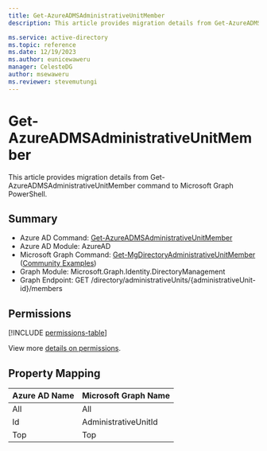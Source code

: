 ```yaml
---
title: Get-AzureADMSAdministrativeUnitMember
description: This article provides migration details from Get-AzureADMSAdministrativeUnitMember command to Microsoft Graph PowerShell.

ms.service: active-directory
ms.topic: reference
ms.date: 12/19/2023
ms.author: eunicewaweru
manager: CelesteDG
author: msewaweru
ms.reviewer: stevemutungi
---
```


# Get-AzureADMSAdministrativeUnitMember

This article provides migration details from Get-AzureADMSAdministrativeUnitMember command to Microsoft Graph PowerShell.

## Summary

+ Azure AD Command: [Get-AzureADMSAdministrativeUnitMember](/powershell/module/azuread/get-azureadmsadministrativeunitmember)
+ Azure AD Module: AzureAD
+ Microsoft Graph Command: [Get-MgDirectoryAdministrativeUnitMember](/powershell/module/microsoft.graph.identity.directorymanagement/get-mgdirectoryadministrativeunitmember) ([Community Examples](https://github.com/orgs/msgraph/discussions?discussions_q=Get-MgDirectoryAdministrativeUnitMember))
+ Graph Module: Microsoft.Graph.Identity.DirectoryManagement
+ Graph Endpoint:  GET /directory/administrativeUnits/{administrativeUnit-id}/members

## Permissions

[!INCLUDE [permissions-table](~/graphref/api-reference/v1.0/includes/permissions/administrativeunit-get-members-permissions.md)]

View more [details on permissions](/graph/api/administrativeunit-get-members#permissions).

## Property Mapping

|Azure AD Name|Microsoft Graph Name|
|---|---|
|All|All|
|Id|AdministrativeUnitId|
|Top|Top|